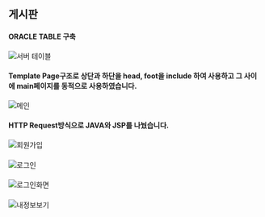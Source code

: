 ## **게시판**
#### ORACLE TABLE 구축
![서버 테이블](https://user-images.githubusercontent.com/93465221/139675262-032b7486-b9ae-42d0-930e-27a9a70b73d3.png)




#### Template Page구조로 상단과 하단을 head, foot을 include 하여 사용하고 그 사이에 main페이지를 동적으로 사용하였습니다.
![메인](https://user-images.githubusercontent.com/93465221/139622817-add27a21-f3aa-41d7-846c-397bc0954cbc.png)




#### HTTP Request방식으로 JAVA와 JSP를 나눴습니다.
![회원가입](https://user-images.githubusercontent.com/93465221/139787824-ae1a4ec7-ff7a-41d5-b10f-f5526f3bd18b.png)




####
![로그인](https://user-images.githubusercontent.com/93465221/139787830-6236bc4b-7a62-4b48-a87a-54600d684fa3.png)




####
![로그인화면](https://user-images.githubusercontent.com/93465221/139787845-3296c3af-63d6-4f38-8e6d-2885ff18fb9e.png)




####
![내정보보기](https://user-images.githubusercontent.com/93465221/139787860-d687a291-b3b7-4746-bf2b-8f798372da28.png)
